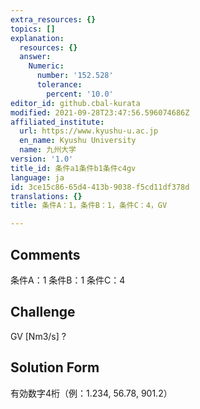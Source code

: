 ```yaml
---
extra_resources: {}
topics: []
explanation:
  resources: {}
  answer:
    Numeric:
      number: '152.528'
      tolerance:
        percent: '10.0'
editor_id: github.cbal-kurata
modified: 2021-09-28T23:47:56.596074686Z
affiliated_institute:
  url: https://www.kyushu-u.ac.jp
  en_name: Kyushu University
  name: 九州大学
version: '1.0'
title_id: 条件a1条件b1条件c4gv
language: ja
id: 3ce15c86-65d4-413b-9038-f5cd11df378d
translations: {}
title: 条件A：1，条件B：1，条件C：4，GV

---
```


## Comments
条件A：1
条件B：1
条件C：4

## Challenge
GV [Nm3/s] ?

## Solution Form
有効数字4桁（例：1.234,  56.78,  901.2）




